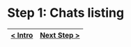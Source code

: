 # Step 1: Chats listing


[{]: <helper> (navStep)

| [< Intro](../../../README.md) | [Next Step >](step2.md) |
|:--------------------------------|--------------------------------:|

[}]: #
